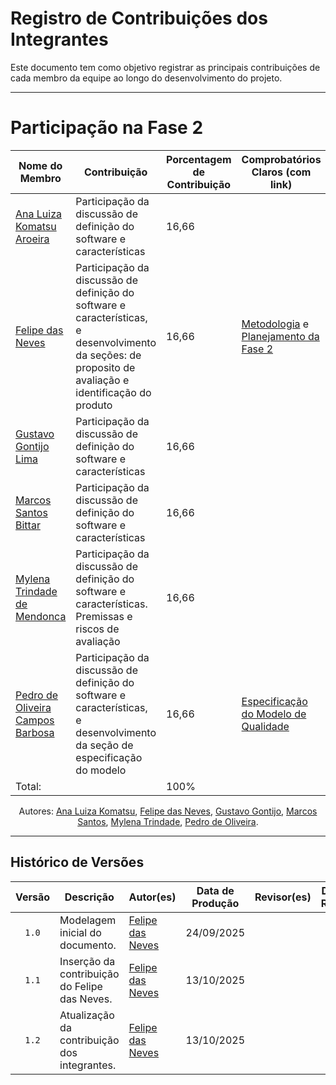 # Registro de Contribuições dos Integrantes 

Este documento tem como objetivo registrar as principais contribuições de cada membro da equipe ao longo do desenvolvimento do projeto. 

--- 

# Participação na Fase 2

| Nome do Membro | Contribuição | Porcentagem de Contribuição | Comprobatórios Claros (com link) |
|----------------|--------------|----------------------------------------------|-----------------------------------|
| [Ana Luiza Komatsu Aroeira](https://github.com/luluaroeira) | Participação da discussão de definição do software e características | 16,66 | []() |
| [Felipe das Neves](https://github.com/FelipeFreire-gf) | Participação da discussão de definição do software e características, e desenvolvimento da seções: de proposito de avaliação e identificação do produto | 16,66 | [Metodologia](https://fcte-qualidade-de-software-1.github.io/2025-2_T02_CAROL-SHAW/#/fase2/metodologiaFase2) e [Planejamento da Fase 2](https://fcte-qualidade-de-software-1.github.io/2025-2_T02_CAROL-SHAW/#/fase2/planejamentoDaAvaliacao)  |
| [Gustavo Gontijo Lima](https://github.com/gabriel-lima258) | Participação da discussão de definição do software e características | 16,66 | []() |
| [Marcos Santos Bittar](https://github.com/leozinlima) | Participação da discussão de definição do software e características | 16,66 | []() |
| [Mylena Trindade de Mendonca](https://github.com/MateuSansete)| Participação da discussão de definição do software e características. Premissas e riscos de avaliação | 16,66 | []() |
| [Pedro de Oliveira Campos Barbosa](https://github.com/pfc15) | Participação da discussão de definição do software e características, e desenvolvimento da seção de especificação do modelo |  16,66 | [Especificação do Modelo de Qualidade](https://fcte-qualidade-de-software-1.github.io/2025-2_T02_CAROL-SHAW/#/fase1/propositoDeAvaliacao?id=especifica%c3%a7%c3%a3o-do-modelo-de-qualidade) |
| Total: | | 100% | []() |

<div align="center"> 
<p>Autores:
  <a href="https://github.com/luluaroeira">Ana Luiza Komatsu</a>,
  <a href="https://github.com/FelipeFreire-gf">Felipe das Neves</a>,
  <a href="https://github.com/gabriel-lima258">Gustavo Gontijo</a>,
  <a href="https://github.com/leozinlima">Marcos Santos</a>,
  <a href="https://github.com/MateuSansete">Mylena Trindade</a>,
  <a href="https://github.com/pfc15">Pedro de Oliveira</a>.
</p>
</div>

---

## Histórico de Versões

| Versão | Descrição | Autor(es) | Data de Produção | Revisor(es) | Data de Revisão | Incremento do Revisor |
| :----: | --------- | --------- | :--------------: | ----------- | :-------------: | :-------------------: |
| `1.0` | Modelagem inicial do documento. | [Felipe das Neves](https://github.com/FelipeFreire-gf) | 24/09/2025 | | | |
| `1.1` | Inserção da contribuição do Felipe das Neves. | [Felipe das Neves](https://github.com/FelipeFreire-gf) | 13/10/2025 | | | |
| `1.2` | Atualização da contribuição dos integrantes. | [Felipe das Neves](https://github.com/FelipeFreire-gf) | 13/10/2025 | | | |